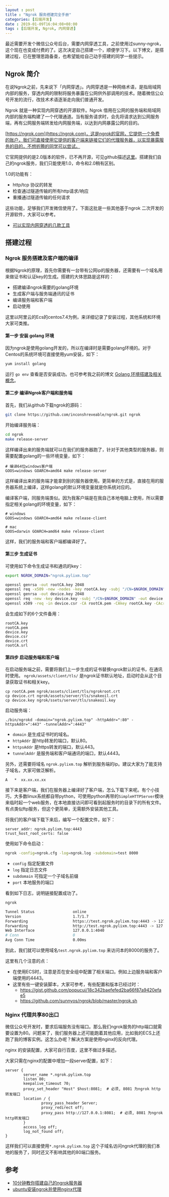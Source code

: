 ```yaml
---
layout : post
title : "Ngrok 服务搭建完全手册"
categories: [后端开发] 
date : 2019-01-09T16:04:08+08:00
tags : [后端开发, Ngrok, 内网穿透]
---
```


最近需要开发个微信公众号后台，需要内网穿透工具，之前使用过sunny-ngrok，这个现在也变成付费的了。这次决定自己搭建一个，顺便学习下。以下博文，是搭建过程，已在整理思路备查，也希望能给自己动手搭建的同学一些提示。

## Ngrok 简介

在说Ngrok之前，先来说下「内网穿透」。内网穿透是一种网络术语，是指局域网内部的服务，穿透内网的限制将服务暴露在公网供外部调用的技术。随着微信公众号开发的流行，改技术术语逐渐走向我们普通开发。

Ngrok 就是一种实现内网穿透的开源软件。Ngrok 借用在公网的服务端和局域网内部的服务端构建了一个代理通道。当有服务请求时，会先将请求达到公网服务端，再有公网服务端转发给内网服务端，以达到内网暴露公网的目的。

[https://ngrok.com](https://ngrok.com)，这是ngrok的官网，它提供一个免费的账户，我们可直接使用它提供的客户端来链接它们的代理服务器，以实现暴露服务的目的，不想折腾的同学可以尝试。

它官网提供的是2.0版本的软件，已不再开源，可见github描述[这里](https://github.com/inconshreveable/ngrok#ngrok-2x)。搭建我们自己的ngrok服务，我们只能使用1.0，命令和2.0稍有区别。

1.0的功能有：

- http/tcp 协议的转发
- 检查通过隧道传输的所有http请求/响应
- 重播通过隧道传输的任何请求

这些功能，足够我们开发微信使用了。下面这批是一些其他基于ngrok 二次开发的开源软件，大家可以参考。

- [可以实现内网穿透的几款工具](https://my.oschina.net/ZL520/blog/2086061)

## 搭建过程

### Ngrok 服务搭建及客户端的编译

根据Ngrok的原理，首先你需要有一台带有公网ip的服务器，还需要有一个域名用来做证书和认证key的生成。搭建的大体思路是这样的：

- 搭建编译ngrok需要的golang环境
- 生成客户端与服务端通讯的证书
- 编译服务端和客户端
- 启动使用

这里以阿里云的Ecs的centos7.4为例，来详细记录了安装过程，其他系统和环境大家可类推。

#### 第一步 安装 golang 环境 

因为ngrok是使用golang开发的，所以在编译时是需要golang环境的。对于Centos的系统环境可直接使用yum安装，如下：

```bash
yum install golang 
```

运行 `go env` 查看是否安装成功。也可参考我之前的博文 [Golang 环境搭建及相关概念](https://pylixm.cc/posts/2018-01-25-Go-install.html)。

#### 第二步 编译Ngrok客户端和服务端

首先，我们从github下载ngrok的源码：

```bash
git clone https://github.com/inconshreveable/ngrok.git ngrok
```

开始编译服务端：

```bash 
cd ngrok 
make release-server 
```
这样编译出来的服务端就可以在我们的服务器跑了，针对于其他类型的服务器，则需要配置golang的一些环境变量，如下：

```
# 编译64位windows客户端
GOOS=windows GOARCH=amd64 make release-server
```
这样编译出来的服务端才能拿到别的服务器使用。更简单的方式是，直接在用的服务器系统上编译，这样golang的默认环境变量就是你系统对应的。

编译客户端，同服务端类似。因为我客户端是在我自己本地电脑上使用，所以需要指定相关golang的环境变量，如下：

```
# windows 
GOOS=windows GOARCH=amd64 make release-client  

# mac 
GOOS=darwin GOARCH=amd64 make release-client
```
这样，我们的服务端和客户端都编译好了。

#### 第三步 生成证书

可使用如下命令生成证书和通讯的key：

```bash 
export NGROK_DOMAIN="ngrok.pylixm.top"

openssl genrsa -out rootCA.key 2048
openssl req -x509 -new -nodes -key rootCA.key -subj "/CN=$NGROK_DOMAIN" -days 5000 -out rootCA.pem
openssl genrsa -out device.key 2048
openssl req -new -key device.key -subj "/CN=$NGROK_DOMAIN" -out device.csr
openssl x509 -req -in device.csr -CA rootCA.pem -CAkey rootCA.key -CAcreateserial -out device.crt -days 5000
```

会生成如下的6个文件备用：

```
rootCA.key 
rootCA.pem
device.key
device.csr
device.crt 
rootCA.srl
```

#### 第四步 启动服务端和客户端

在启动服务端之前，需要将我们上一步生成的证书替换ngrok默认的证书，在通讯时使用。
`ngrok/assets/client/tls/` 是ngrok证书默认地址，启动时会从这个目录获取证书和相关key。

```
cp rootCA.pem ngrok/assets/client/tls/ngrokroot.crt
cp device.crt ngrok/assets/server/tls/snakeoil.crt
cp device.key ngrok/ssets/server/tls/snakeoil.key
```

启动服务端：

```
./bin/ngrokd -domain="ngrok.pylixm.top" -httpAddr=":80" -httpsAddr=":443" -tunnelAddr=":4443"
```

- `domain` 是生成证书时的域名。
- `httpAddr` 是http转发的端口，默认80。
- `httpsAddr` 是https转发的端口，默认443。
- `tunnelAddr` 是服务端和客户端通讯的端口，默认4443。

另外，还需要将域名 `ngrok.pylixm.top` 解析到服务端的ip。建议大家为了能支持子域名，大家可做泛解析。

```
A   *  xx.xx.xx.xx 
```

接下来是客户端，我们在服务器上编译好了客户端，怎么下载下来呢。有个小技巧，大多数linux系统都自带python，可使用python再带的`SimpleHTTPServer`模块来临时起一个web服务，在本地直接访问即可看到起服务时的目录下的所有文件。有点类似ftp服务，但这个更简单，无需额外安装其他工具。

将我们的客户端下载下来后，编写一个配置文件，如下：

```
server_addr: ngrok.pylixm.top:4443
trust_host_root_certs: false
```

使用如下命令启动：

```bash
ngrok -config=ngrok.cfg -log=ngrok.log -subdomain=test 8000
```

- `config` 指定配置文件
- `log` 指定日志文件
- `subdomain` 可指定一个子域名前缀
- `port` 本地服务的端口

看到如下日志，说明链接配置成功了。
```bash
ngrok                                                                                                                                                                                                                                                         (Ctrl+C to quit)

Tunnel Status                 online
Version                       1.7/1.7
Forwarding                    https://test.ngrok.pylixm.top:4443 -> 127.0.0.1:8000
Forwarding                    http://test.ngrok.pylixm.top:4443 -> 127.0.0.1:8000
Web Interface                 127.0.0.1:4040
# Conn                        0
Avg Conn Time                 0.00ms
```

到此，我们就可以使用域名`test.ngrok.pylixm.top` 来访问本的8000的服务了。

这里有几个注意的点：

- 在使用ECS时，注意是否在安全组中配置了相关端口。例如上边服务端和客户端使用的4443。
- 这里有些一键安装脚本，大家可参考，有些配置和版本已经过时：
    - https://gist.github.com/popucui/18c342baefefed2ba66f87a9420efae5
    - https://github.com/sunnyos/ngrok/blob/master/ngrok.sh

### Nginx 代理共享80出口

微信公众号开发时，要求后端服务没有端口。那么我们ngrok服务的http端口就需要设置为80。问题来了，我们服务器上还可能跑着其他应用，比如我的ECS上还跑了我的博客实例。这怎么办呢？解决方案是使用nginx的反向代理。

nginx 的安装配置，大家可自行百度，这里不做过多描述。

大家只需在nginx的配置中增加一段server配置，如下：

```
server {
        server_name *.ngrok.pylixm.top 
        listen 80;
        keepalive_timeout 70;
        proxy_set_header "Host" $host:8081;  # 必须, 8081 为ngrok http转发端口
        location / {
                proxy_pass_header Server;
                proxy_redirect off;
                proxy_pass http://127.0.0.1:8081;  # 必须, 8081 为ngrok http转发端口
        }
        access_log off;
        log_not_found off;
}
```

这样我们可以直接使用`*.ngrok.pylixm.top` 这个子域名访问ngrok代理的我们本地的服务了，同时还又不影响其他的80端口服务。


## 参考

- [10分钟教你搭建自己的ngrok服务器](https://blog.csdn.net/yjc_1111/article/details/79353718)
- [ubuntu安装ngrok并使用nginx代理](https://www.lylinux.org/ubuntu%E5%AE%89%E8%A3%85ngrok%E5%B9%B6%E4%BD%BF%E7%94%A8nginx%E4%BB%A3%E7%90%86.html)

